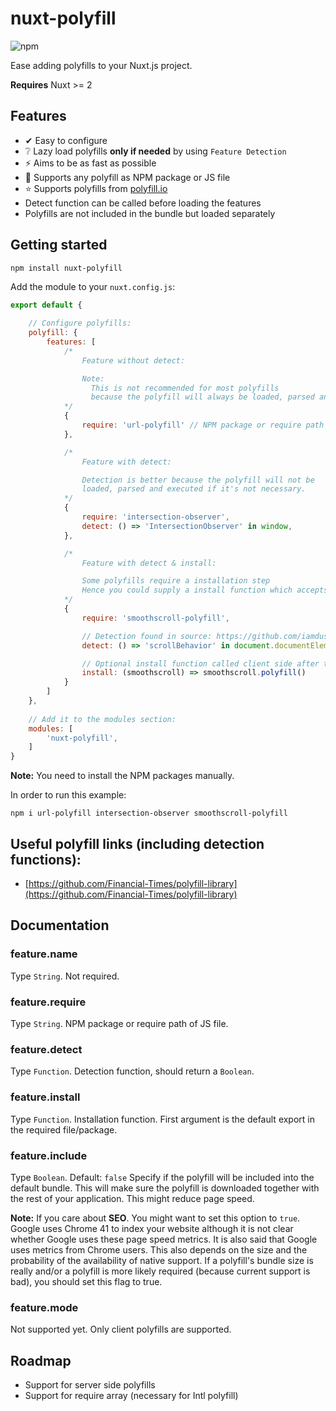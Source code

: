 

# nuxt-polyfill
![npm](https://img.shields.io/npm/dt/nuxt-polyfill.svg)

Ease adding polyfills to your Nuxt.js project.

**Requires** Nuxt >= 2

## Features
 - ✔ Easy to configure
 - ❔ Lazy load polyfills **only if needed** by using `Feature Detection`
 - ⚡️ Aims to be as fast as possible
 - 🔧 Supports any polyfill as NPM package or JS file
 - ⭐️ Supports polyfills from [polyfill.io](https://polyfill.io)
 - Detect function can be called before loading the features
 - Polyfills are not included in the bundle but loaded separately

## Getting started
```
npm install nuxt-polyfill
```

Add the module to your `nuxt.config.js`: 

```javascript
export default {
    
    // Configure polyfills:
    polyfill: {
        features: [
            /* 
                Feature without detect:

                Note: 
                  This is not recommended for most polyfills
                  because the polyfill will always be loaded, parsed and executed.
            */
            {
                require: 'url-polyfill' // NPM package or require path of file
            },

            /* 
                Feature with detect:

                Detection is better because the polyfill will not be 
                loaded, parsed and executed if it's not necessary.
            */
            {
                require: 'intersection-observer',
                detect: () => 'IntersectionObserver' in window,
            },

            /*
                Feature with detect & install:

                Some polyfills require a installation step
                Hence you could supply a install function which accepts the require result
            */
            {
                require: 'smoothscroll-polyfill',

                // Detection found in source: https://github.com/iamdustan/smoothscroll/blob/master/src/smoothscroll.js
                detect: () => 'scrollBehavior' in document.documentElement.style && window.__forceSmoothScrollPolyfill__ !== true,

                // Optional install function called client side after the package is required:
                install: (smoothscroll) => smoothscroll.polyfill()
            }
        ]
    },
    
    // Add it to the modules section:
    modules: [
        'nuxt-polyfill',
    ]
}
```

**Note:** You need to install the NPM packages manually.

In order to run this example:
```
npm i url-polyfill intersection-observer smoothscroll-polyfill
```


## Useful polyfill links (including detection functions):
 - [https://github.com/Financial-Times/polyfill-library](https://github.com/Financial-Times/polyfill-library)

## Documentation
### feature.name
Type `String`. Not required.

### feature.require
Type `String`. NPM package or require path of JS file.

### feature.detect
Type `Function`. Detection function, should return a `Boolean`.

### feature.install
Type `Function`. Installation function. First argument is the default export in the required file/package.

### feature.include 
Type `Boolean`. Default: `false`
Specify if the polyfill will be included into the default bundle. This will make sure the polyfill is downloaded together with the rest of your application. This might reduce page speed.

**Note:** If you care about **SEO**. You might want to set this option to `true`. Google uses Chrome 41 to index your website although it is not clear whether Google uses these page speed metrics. It is also said that Google uses metrics from Chrome users.
This also depends on the size and the probability of the availability of native support. If a polyfill's bundle size is really and/or a polyfill is more likely required (because current support is bad), you should set this flag to true.  

### feature.mode
Not supported yet. Only client polyfills are supported.

## Roadmap
 - Support for server side polyfills
 - Support for require array (necessary for Intl polyfill)
